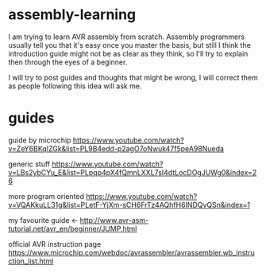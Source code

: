 # assembly-learning
I am trying to learn AVR assembly from scratch.
Assembly programmers usually tell you that it's easy once you master the basis, but still I think the introduction guide might not be as clear as they think, so I'll try to explain then through the eyes of a beginner.

I will try to post guides and thoughts that might be wrong, I will correct them as people following this idea will ask me.


# guides

guide by microchip
https://www.youtube.com/watch?v=ZeY6BKqIZGk&list=PL9B4edd-p2agO7oNwuk47f5peA98Nueda

generic stuff
https://www.youtube.com/watch?v=LBs2ybCYu_E&list=PLpqp4pX4fQmnLXXL7sI4dtLocDOgJUWg0&index=26

more program oriented
https://www.youtube.com/watch?v=VQAKkuLL31g&list=PLetF-YjXm-sCH6FrTz4AQhfH6INDQvQSn&index=1

my favourite guide <-
http://www.avr-asm-tutorial.net/avr_en/beginner/JUMP.html

official AVR instruction page
https://www.microchip.com/webdoc/avrassembler/avrassembler.wb_instruction_list.html

